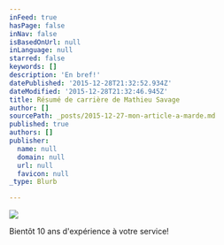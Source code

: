 ```yaml
---
inFeed: true
hasPage: false
inNav: false
isBasedOnUrl: null
inLanguage: null
starred: false
keywords: []
description: 'En bref!'
datePublished: '2015-12-28T21:32:52.934Z'
dateModified: '2015-12-28T21:32:46.945Z'
title: Résumé de carrière de Mathieu Savage
author: []
sourcePath: _posts/2015-12-27-mon-article-a-marde.md
published: true
authors: []
publisher:
  name: null
  domain: null
  url: null
  favicon: null
_type: Blurb

---
```

![](https://the-grid-user-content.s3-us-west-2.amazonaws.com/e2ab16c6-6bcd-489b-b2d7-70c4bea63737.jpg)

Bientôt 10 ans d'expérience à votre service!